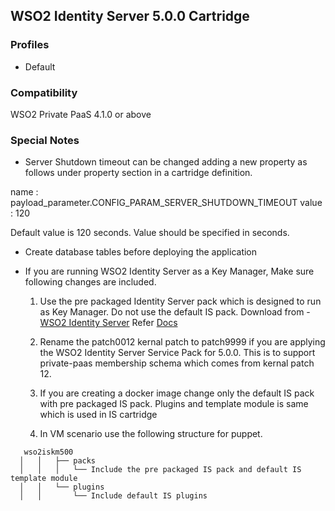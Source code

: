 ## WSO2 Identity Server 5.0.0 Cartridge

### Profiles

   - Default

### Compatibility

WSO2 Private PaaS 4.1.0 or above

### Special Notes

- Server Shutdown timeout can be changed adding a new property as follows under property section in a cartridge definition.

name : payload_parameter.CONFIG_PARAM_SERVER_SHUTDOWN_TIMEOUT
value : 120 

Default value is 120 seconds. Value should be specified in seconds.

- Create database tables before deploying the application

- If you are running WSO2 Identity Server as a Key Manager, Make sure following changes are included.
  
  1. Use the pre packaged Identity Server pack which is designed to run as Key Manager. Do not use the default IS pack.
     Download from  - [WSO2 Identity Server](http://product-dist.wso2.com/downloads/api-manager/1.9.1/identity-server/wso2is-5.0.0.zip)
     Refer [Docs](https://docs.wso2.com/display/CLUSTER420/Configuring+the+Pre-Packaged+Identity+Server+5.0.0+with+API+Manager+1.9.1)
      
  2. Rename the patch0012 kernal patch to patch9999 if you are applying the WSO2 Identity Server Service Pack for 5.0.0.
     This is to support private-paas membership schema which comes from kernal patch 12. 
     
  3. If you are creating a docker image change only the default IS pack with pre packaged IS pack. Plugins and template module 
  is same which is used in IS cartridge
  
  4. In VM scenario use the following structure for puppet. 
 
```
   wso2iskm500
  │   │   ├── packs
  │   │   │   └── Include the pre packaged IS pack and default IS template module
  │   │   └── plugins
  │   │       └── Include default IS plugins 
```
